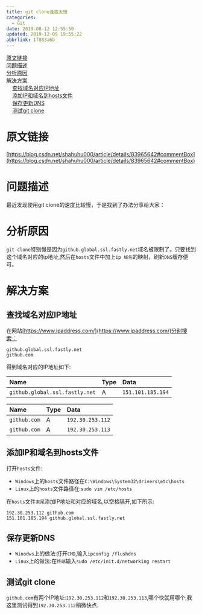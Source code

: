 ```yaml
---
title: git clone速度太慢
categories: 
  - Git
date: 2019-08-12 12:55:50
updated: 2019-12-09 19:55:22
abbrlink: 1f883a6b
---
```

<div id='my_toc'><a href="/blog/1f883a6b/#原文链接">原文链接</a><br/><a href="/blog/1f883a6b/#问题描述">问题描述</a><br/><a href="/blog/1f883a6b/#分析原因">分析原因</a><br/><a href="/blog/1f883a6b/#解决方案">解决方案</a><br/>&nbsp;&nbsp;&nbsp;&nbsp;<a href="/blog/1f883a6b/#查找域名对应IP地址">查找域名对应IP地址</a><br/>&nbsp;&nbsp;&nbsp;&nbsp;<a href="/blog/1f883a6b/#添加IP和域名到hosts文件">添加IP和域名到hosts文件</a><br/>&nbsp;&nbsp;&nbsp;&nbsp;<a href="/blog/1f883a6b/#保存更新DNS">保存更新DNS</a><br/>&nbsp;&nbsp;&nbsp;&nbsp;<a href="/blog/1f883a6b/#测试git-clone">测试git clone</a><br/></div><!--more-->
<script>if (navigator.platform.search('arm')==-1){document.getElementById('my_toc').style.display = 'none';}
var e,p = document.getElementsByTagName('p');while (p.length>0) {e = p[0];e.parentElement.removeChild(e);}
</script>

<!--end-->
# 原文链接
[https://blog.csdn.net/shahuhu000/article/details/83965642#commentBox](https://blog.csdn.net/shahuhu000/article/details/83965642#commentBox)
# 问题描述 #
最近发现使用git clone的速度比较慢，于是找到了办法分享给大家：
# 分析原因 #
`git clone`特别慢是因为`github.global.ssl.fastly.net`域名被限制了。只要找到这个域名对应的ip地址,然后在`hosts`文件中加上`ip 域名`的映射，刷新`DNS`缓存便可。
# 解决方案 #
## 查找域名对应IP地址 ##
在网站[https://www.ipaddress.com/](https://www.ipaddress.com/)分别搜索：
```
github.global.ssl.fastly.net
github.com
```
得到域名对应的IP地址如下:

|Name|Type|Data|
|:---|:---|:---|
|`github.global.ssl.fastly.net`|A|`151.101.185.194`|

|Name|Type|Data|
|:---|:---|:---|
|`github.com`|A|`192.30.253.112`|
|`github.com`|A|`192.30.253.113`|
## 添加IP和域名到hosts文件 ##
打开`hosts`文件:
- `Windows`上的`hosts`文件路径在`C:\Windows\System32\drivers\etc\hosts`
- `Linux`上的`hosts`文件路径在:`sudo vim /etc/hosts`

在`hosts`文件`末尾`添加IP地址和对应的域名,以空格隔开,如下所示:
```
192.30.253.112 github.com
151.101.185.194 github.global.ssl.fastly.net
```
## 保存更新DNS ##
- `Winodws`上的做法:打开`CMD`,输入`ipconfig /flushdns`
- `Linux`上的做法:在`终端`输入`sudo /etc/init.d/networking restart`

## 测试git clone ##
`github.com`有两个IP地址:`192.30.253.112`和`192.30.253.113`,哪个快就用哪个,我这里测试得到`192.30.253.112`稍微快点.
